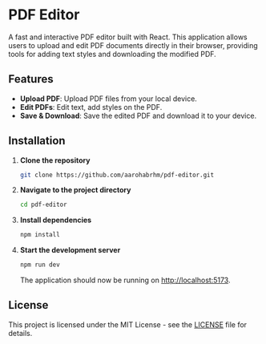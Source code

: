 # PDF Editor

A fast and interactive PDF editor built with React. This application allows users to upload and edit PDF documents directly in their browser, providing tools for adding text styles and downloading the modified PDF.

## Features

* **Upload PDF**: Upload PDF files from your local device.
* **Edit PDFs**: Edit text, add styles on the PDF.
* **Save & Download**: Save the edited PDF and download it to your device.

## Installation

1. **Clone the repository**

   ```bash
   git clone https://github.com/aarohabrhm/pdf-editor.git
   ```

2. **Navigate to the project directory**

   ```bash
   cd pdf-editor
   ```

3. **Install dependencies**

   ```bash
   npm install
   ```

4. **Start the development server**

   ```bash
   npm run dev
   ```

   The application should now be running on [http://localhost:5173](http://localhost:5173).



## License

This project is licensed under the MIT License - see the [LICENSE](LICENSE) file for details.
